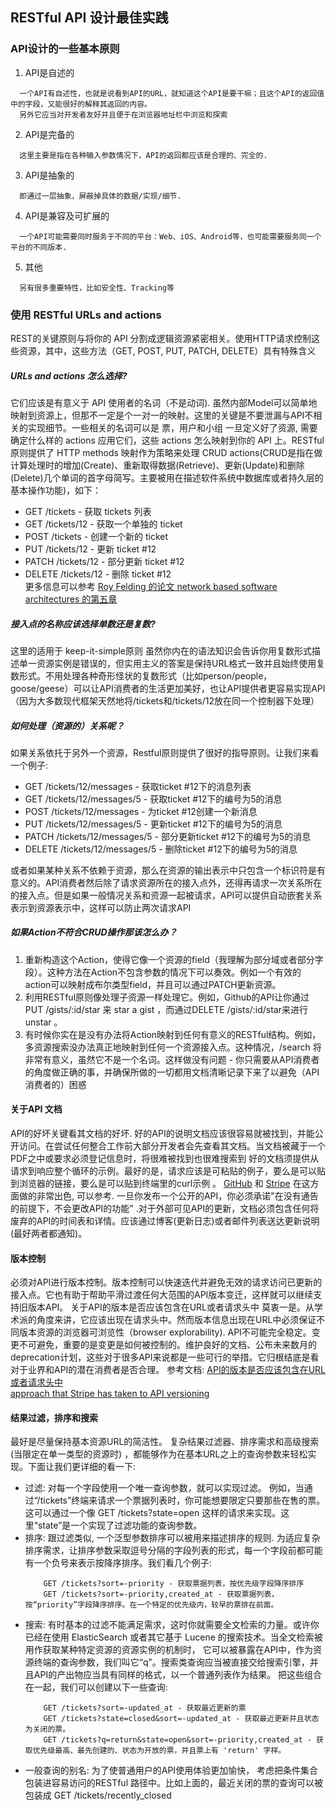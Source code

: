 ## RESTful API 设计最佳实践

### API设计的一些基本原则
1. API是自述的
```
  一个API有自述性，也就是说看到API的URL，就知道这个API是要干嘛；且这个API的返回值中的字段，又能很好的解释其返回的内容。
  另外它应当对开发者友好并且便于在浏览器地址栏中浏览和探索
```
2. API是完备的
```
  这里主要是指在各种输入参数情况下，API的返回都应该是合理的、完全的. 
```
3. API是抽象的
```
  即通过一层抽象，屏蔽掉具体的数据/实现/细节.
```
4. API是兼容及可扩展的
```
  一个API可能需要同时服务于不同的平台：Web、iOS、Android等，也可能需要服务同一个平台的不同版本.
```
5. 其他
```
  另有很多重要特性，比如安全性、Tracking等
``` 

### 使用 RESTful URLs and actions
  REST的关键原则与将你的 API 分割成逻辑资源紧密相关。使用HTTP请求控制这些资源，其中，这些方法（GET, POST, PUT, PATCH, DELETE）具有特殊含义

##### URLs and actions 怎么选择?
  它们应该是有意义于 API 使用者的名词（不是动词). 虽然内部Model可以简单地映射到资源上，但那不一定是个一对一的映射。这里的关键是不要泄漏与API不相关的实现细节。一些相关的名词可以是 票，用户和小组
  一旦定义好了资源, 需要确定什么样的 actions 应用它们，这些 actions 怎么映射到你的 API 上。RESTful 原则提供了 HTTP methods 映射作为策略来处理 CRUD actions(CRUD是指在做计算处理时的增加(Create)、重新取得数据(Retrieve)、更新(Update)和删除(Delete)几个单词的首字母简写。主要被用在描述软件系统中数据库或者持久层的基本操作功能)，如下：
  * GET /tickets - 获取 tickets 列表
  * GET /tickets/12 - 获取一个单独的 ticket
  * POST /tickets - 创建一个新的 ticket
  * PUT /tickets/12 - 更新 ticket #12
  * PATCH /tickets/12 - 部分更新 ticket #12
  * DELETE /tickets/12 - 删除 ticket #12 </br>
  更多信息可以参考 [Roy Felding 的论文 network based software architectures 的第五章](http://www.ics.uci.edu/~fielding/pubs/dissertation/rest_arch_style.htm)

##### 接入点的名称应该选择单数还是复数?
  这里的适用于 keep-it-simple原则
  虽然你内在的语法知识会告诉你用复数形式描述单一资源实例是错误的，但实用主义的答案是保持URL格式一致并且始终使用复数形式。不用处理各种奇形怪状的复数形式（比如person/people，goose/geese）可以让API消费者的生活更加美好，也让API提供者更容易实现API（因为大多数现代框架天然地将/tickets和/tickets/12放在同一个控制器下处理）

##### 如何处理（资源的）关系呢？
如果关系依托于另外一个资源，Restful原则提供了很好的指导原则。让我们来看一个例子:
  * GET /tickets/12/messages - 获取ticket #12下的消息列表
  * GET /tickets/12/messages/5 - 获取ticket #12下的编号为5的消息
  * POST /tickets/12/messages - 为ticket #12创建一个新消息
  * PUT /tickets/12/messages/5 - 更新ticket #12下的编号为5的消息
  * PATCH /tickets/12/messages/5 - 部分更新ticket #12下的编号为5的消息
  * DELETE /tickets/12/messages/5 - 删除ticket #12下的编号为5的消息 </br>

或者如果某种关系不依赖于资源，那么在资源的输出表示中只包含一个标识符是有意义的。API消费者然后除了请求资源所在的接入点外，还得再请求一次关系所在的接入点。但是如果一般情况关系和资源一起被请求，API可以提供自动嵌套关系表示到资源表示中，这样可以防止两次请求API  

##### 如果Action不符合CRUD操作那该怎么办？
  1. 重新构造这个Action，使得它像一个资源的field（我理解为部分域或者部分字段）。这种方法在Action不包含参数的情况下可以奏效。例如一个有效的action可以映射成布尔类型field，并且可以通过PATCH更新资源。
  2. 利用RESTful原则像处理子资源一样处理它。例如，Github的API让你通过PUT /gists/:id/star 来 star a gist ，而通过DELETE /gists/:id/star来进行 unstar 。
  3. 有时候你实在是没有办法将Action映射到任何有意义的RESTful结构。例如，多资源搜索没办法真正地映射到任何一个资源接入点。这种情况，/search 将非常有意义，虽然它不是一个名词。这样做没有问题 - 你只需要从API消费者的角度做正确的事，并确保所做的一切都用文档清晰记录下来了以避免（API消费者的）困惑

#### 关于API 文档
  API的好坏关键看其文档的好坏. 好的API的说明文档应该很容易就被找到，并能公开访问。在尝试任何整合工作前大部分开发者会先查看其文档。当文档被藏于一个PDF之中或要求必须登记信息时，将很难被找到也很难搜索到
  好的文档须提供从请求到响应整个循环的示例。最好的是，请求应该是可粘贴的例子，要么是可以贴到浏览器的链接，要么是可以贴到终端里的curl示例 。 [GitHub](https://developer.github.com/v3/gists/#list-gists) 和 [Stripe](https://stripe.com/docs/api) 在这方面做的非常出色, 可以参考.
  一旦你发布一个公开的API，你必须承诺"在没有通告的前提下，不会更改API的功能" .对于外部可见API的更新，文档必须包含任何将废弃的API的时间表和详情。应该通过博客(更新日志)或者邮件列表送达更新说明(最好两者都通知)。

#### 版本控制
  必须对API进行版本控制。版本控制可以快速迭代并避免无效的请求访问已更新的接入点。它也有助于帮助平滑过渡任何大范围的API版本变迁，这样就可以继续支持旧版本API。
  关于API的版本是否应该包含在URL或者请求头中 莫衷一是。从学术派的角度来讲，它应该出现在请求头中。然而版本信息出现在URL中必须保证不同版本资源的浏览器可浏览性（browser explorability).
  API不可能完全稳定。变更不可避免，重要的是变更是如何被控制的。维护良好的文档、公布未来数月的deprecation计划，这些对于很多API来说都是一些可行的举措。它归根结底是看对于业界和API的潜在消费者是否合理。
  参考文档: [API的版本是否应该包含在URL或者请求头中](http://stackoverflow.com/questions/389169/best-practices-for-api-versioning) </br>
            [approach that Stripe has taken to API versioning](https://stripe.com/docs/api#versioning)

#### 结果过滤，排序和搜索
  最好是尽量保持基本资源URL的简洁性。 复杂结果过滤器、排序需求和高级搜索 (当限定在单一类型的资源时) ，都能够作为在基本URL之上的查询参数来轻松实现。下面让我们更详细的看一下:

* 过滤:
    对每一个字段使用一个唯一查询参数，就可以实现过滤。 例如，当通过“/tickets”终端来请求一个票据列表时，你可能想要限定只要那些在售的票。这可以通过一个像 GET /tickets?state=open 这样的请求来实现。这里“state”是一个实现了过滤功能的查询参数。
* 排序:
    跟过滤类似, 一个泛型参数排序可以被用来描述排序的规则. 为适应复杂排序需求，让排序参数采取逗号分隔的字段列表的形式，每一个字段前都可能有一个负号来表示按降序排序。我们看几个例子:
    ```
        GET /tickets?sort=-priority - 获取票据列表，按优先级字段降序排序
        GET /tickets?sort=-priority,created_at - 获取票据列表，按“priority”字段降序排序。在一个特定的优先级内，较早的票排在前面。
    ```
* 搜索:
    有时基本的过滤不能满足需求，这时你就需要全文检索的力量。或许你已经在使用  ElasticSearch 或者其它基于  Lucene 的搜索技术。当全文检索被用作获取某种特定资源的资源实例的机制时， 它可以被暴露在API中，作为资源终端的查询参数，我们叫它“q”。搜索类查询应当被直接交给搜索引擎，并且API的产出物应当具有同样的格式，以一个普通列表作为结果。
    把这些组合在一起，我们可以创建以下一些查询:
    ```
        GET /tickets?sort=-updated_at - 获取最近更新的票
        GET /tickets?state=closed&sort=-updated_at - 获取最近更新并且状态为关闭的票。
        GET /tickets?q=return&state=open&sort=-priority,created_at - 获取优先级最高、最先创建的、状态为开放的票，并且票上有 'return' 字样。
    ```
* 一般查询的别名:
    为了使普通用户的API使用体验更加愉快， 考虑把条件集合包装进容易访问的RESTful 路径中。比如上面的，最近关闭的票的查询可以被包装成 GET /tickets/recently_closed
    
